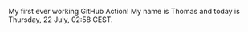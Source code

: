 My first ever working GitHub Action!
My name is Thomas and today is Thursday, 22 July, 02:58 CEST. 
